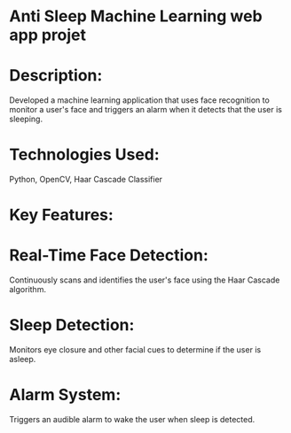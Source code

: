 # Anti Sleep Machine Learning web app projet 



# Description: 
Developed a machine 
learning application that uses face 
recognition to monitor a user's face and 
triggers an alarm when it detects that the 
user is sleeping. 

# Technologies Used: 
Python, OpenCV, 
Haar Cascade Classifier 

# Key Features: 
# Real-Time Face Detection: 
Continuously 
scans and identifies the user's face using the 
Haar Cascade algorithm. 
# Sleep Detection: 
Monitors eye closure 
and other facial cues to determine if the 
user is asleep. 
# Alarm System: 
Triggers an audible alarm 
to wake the user when sleep is detected.
